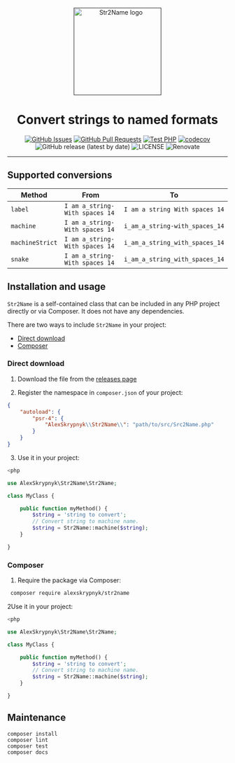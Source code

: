 <p align="center">
  <a href="" rel="noopener">
  <img width=200px height=200px src="https://placehold.jp/000000/ffffff/200x200.png?text=Str2Name&css=%7B%22border-radius%22%3A%22%20100px%22%7D" alt="Str2Name logo"></a>
</p>

<h1 align="center">Convert strings to named formats</h1>

<div align="center">

[![GitHub Issues](https://img.shields.io/github/issues/AlexSkrypnyk/str2name.svg)](https://github.com/AlexSkrypnyk/str2name/issues)
[![GitHub Pull Requests](https://img.shields.io/github/issues-pr/AlexSkrypnyk/str2name.svg)](https://github.com/AlexSkrypnyk/str2name/pulls)
[![Test PHP](https://github.com/AlexSkrypnyk/str2name/actions/workflows/test-php.yml/badge.svg)](https://github.com/AlexSkrypnyk/str2name/actions/workflows/test-php.yml)
[![codecov](https://codecov.io/gh/AlexSkrypnyk/str2name/graph/badge.svg?token=7WEB1IXBYT)](https://codecov.io/gh/AlexSkrypnyk/str2name)
![GitHub release (latest by date)](https://img.shields.io/github/v/release/AlexSkrypnyk/str2name)
![LICENSE](https://img.shields.io/github/license/AlexSkrypnyk/str2name)
![Renovate](https://img.shields.io/badge/renovate-enabled-green?logo=renovatebot)

</div>

---

## Supported conversions

| Method | From | To |
| --- | --- | --- |
| `label` | `I am a_string-With spaces 14` | `I am a string With spaces 14` |
| `machine` | `I am a_string-With spaces 14` | `i_am_a_string-with_spaces_14` |
| `machineStrict` | `I am a_string-With spaces 14` | `i_am_a_string_with_spaces_14` |
| `snake` | `I am a_string-With spaces 14` | `i_am_a_string_with_spaces_14` |

## Installation and usage

`Str2Name` is a self-contained class that can be included in any PHP
project directly or via Composer. It does not have any dependencies.

There are two ways to include `Str2Name` in your project:
- [Direct download](#direct-download)
- [Composer](#composer)

### Direct download

1. Download the file from the [releases page](https://github.com/AlexSkrypnyk/str2name/releases)

2. Register the namespace in `composer.json` of your project:

```composer.json
{
    "autoload": {
        "psr-4": {
            "AlexSkrypnyk\\Str2Name\\": "path/to/src/Src2Name.php"
        }
    }
}
```

3. Use it in your project:

```php
<php

use AlexSkrypnyk\Str2Name\Str2Name;

class MyClass {

    public function myMethod() {
        $string = 'string to convert';
        // Convert string to machine name.
        $string = Str2Name::machine($string);
    }

}
```

### Composer

1. Require the package via Composer:

```bash
 composer require alexskrypnyk/str2name
```

2Use it in your project:

```php
<php

use AlexSkrypnyk\Str2Name\Str2Name;

class MyClass {

    public function myMethod() {
        $string = 'string to convert';
        // Convert string to machine name.
        $string = Str2Name::machine($string);
    }

}
```

## Maintenance

    composer install
    composer lint
    composer test
    composer docs
